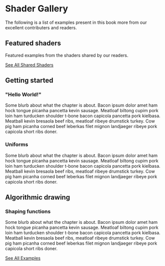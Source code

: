 # Shader Gallery

The following is a list of examples present in this book more from our excellent contributers and readers.

## Featured shaders
<a id="shared" />

Featured examples from the shaders shared by our readers.

<div id="shared-examples"></div>
<script type="text/javascript">gallery.createExampleList("shared", 3)</script>
<div class="extra-container"><a href="shared.php">See All Shared Shaders</a></div>


## Getting started
### "Hello World!"
<a id="c02" />

Some blurb about what the chapter is about. Bacon ipsum dolor amet ham hock tongue picanha pancetta kevin sausage. Meatloaf biltong cupim pork loin ham turducken shoulder t-bone bacon capicola pancetta pork kielbasa. Meatball kevin bresaola beef ribs, meatloaf ribeye drumstick turkey. Cow pig ham picanha corned beef leberkas filet mignon landjaeger ribeye pork capicola short ribs doner.

<div id="c02-examples"></div>
<script type="text/javascript">gallery.createExampleList("c02", 3)</script>


### Uniforms
<a id="c03" />

Some blurb about what the chapter is about. Bacon ipsum dolor amet ham hock tongue picanha pancetta kevin sausage. Meatloaf biltong cupim pork loin ham turducken shoulder t-bone bacon capicola pancetta pork kielbasa. Meatball kevin bresaola beef ribs, meatloaf ribeye drumstick turkey. Cow pig ham picanha corned beef leberkas filet mignon landjaeger ribeye pork capicola short ribs doner.

<div id="c03-examples"></div>
<script type="text/javascript">gallery.createExampleList("c03", 3)</script>

## Algorithmic drawing
### Shaping functions

<a id="c05" />

Some blurb about what the chapter is about. Bacon ipsum dolor amet ham hock tongue picanha pancetta kevin sausage. Meatloaf biltong cupim pork loin ham turducken shoulder t-bone bacon capicola pancetta pork kielbasa. Meatball kevin bresaola beef ribs, meatloaf ribeye drumstick turkey. Cow pig ham picanha corned beef leberkas filet mignon landjaeger ribeye pork capicola short ribs doner.

<div id="c05-examples"></div>
<script type="text/javascript">gallery.createExampleList("c05", 6)</script>
<div class="extra-container"><a href="c05.php">See All Examples</a></div>
